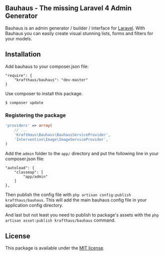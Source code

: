 Bauhaus - The missing Laravel 4 Admin Generator
---
Bauhaus is an admin generator / builder / interface for [Laravel](http://laravel.com).
With Bauhaus you can easily create visual stunning lists, forms and filters for your models.

Installation
---
Add bauhaus to your composer.json file:
```
"require": {
	"krafthaus/bauhaus": "dev-master"
}
```

Use composer to install this package.
```
$ composer update
```

### Registering the package
```php
'providers' => array(
	// ...
	'KraftHaus\Bauhaus\BauhausServiceProvider',
	'Intervention\Image\ImageServiceProvider',
)
```

Add the `admin` folder to the `app/` directory and put the following line in your composer.json file:
```
"autoload": {
	"classmap": [
		"app/admin"
	]
},
```

Then publish the config file with `php artisan config:publish krafthaus/bauhaus`.
This will add the main bauhaus config file in your application config directory.

And last but not least you need to publish to package's assets with the `php artisan asset:publish krafthaus/bauhaus` command.

License
---
This package is available under the [MIT license](LICENSE).